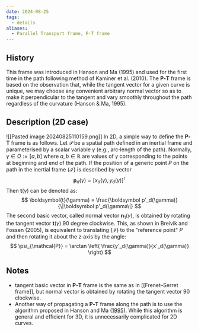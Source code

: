 ```yaml
---
date: 2024-08-25
tags:
  - details
aliases:
  - Parallel Transport frame, P-T frame
---
```

## History 
This frame was introduced in Hanson and Ma (1995) and used for the first time in the path following method of Kaminer et al. (2010). The **P‐T** frame is based on the observation that, while the tangent vector for a given curve is unique, we may choose any convenient arbitrary normal vector so as to make it perpendicular to the tangent and vary smoothly throughout the path regardless of the curvature (Hanson & Ma, 1995).
## Description (2D case)
![[Pasted image 20240825110159.png]]
In 2D, a simple way to define the **P‐T** frame is as follows. Let $\mathcal{P}$ be a spatial path defined in an inertial frame and parameterised by a scalar variable $\gamma$ (e.g., arc‐length of the path). Normally, $\gamma \in \Omega := [a, b]$ where $a, b \in \mathbb{R}$ are values of $\gamma$ corresponding to the points at beginning and end of the path. 
If the position of a generic point $P$ on the path in the inertial frame $\{\mathcal{I}\}$ is described by vector
$$
\boldsymbol{p}_d(\gamma)=[x_d(\gamma), y_d(\gamma)]^\intercal
$$
Then $\boldsymbol{t}(\gamma)$ can be denoted as:
$$
\boldsymbol{t}(\gamma) = \frac{\boldsymbol p'_d(\gamma)}{\|\boldsymbol p'_d(\gamma\|}
$$
The second basic vector, called normal vector $\boldsymbol{n}_1({\gamma})$, is obtained by rotating the tangent vector $\boldsymbol{t}(\gamma)$ 90 degree clockwise. This, as shown in Breivik and Fossen (2005), is equivalent to translating $\{\mathcal{I}\}$  to the "reference point" $P$ and then rotating it about the z‐axis by the angle:
$$
\psi_{\mathcal{P}} = \arctan \left( \frac{y'_d(\gamma)}{x'_d(\gamma)} \right)
$$
## Notes
* tangent basic vector in **P‐T** frame is the same as in [[Frenet–Serret frame]], but normal vector is obtained by rotating the tangent vector 90 clockwise.
* Another way of propagating a **P‐T** frame along the path is to use the algorithm proposed in Hanson and Ma ([1995](https://legacy.cs.indiana.edu/ftp/techreports/TR425.pdf)). While this algorithm is general and efficient for 3D, it is unnecessarily complicated for 2D curves.